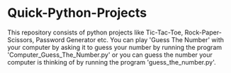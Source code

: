 # Quick-Python-Projects
This repository consists of python projects like Tic-Tac-Toe, Rock-Paper-Scissors, Password Generator etc. 
You can play 'Guess The Number' with your computer by asking it to guess your number by running the program 'Computer_Guess_The_Number.py' or you can guess the number your computer is thinking of by running the program 'guess_the_number.py'.
